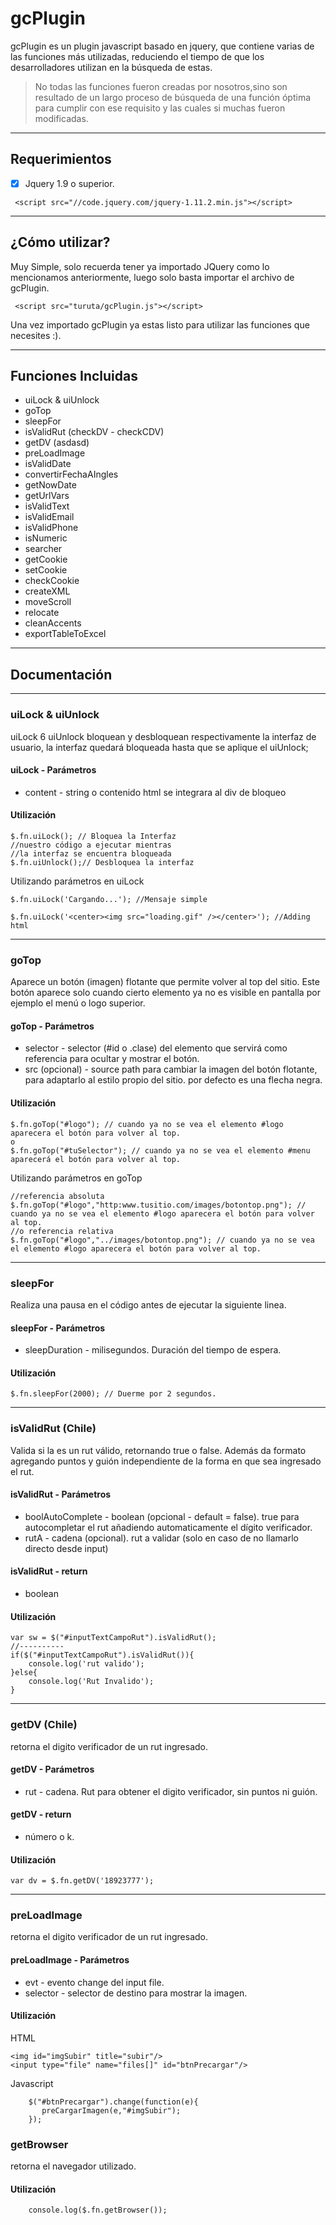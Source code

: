 # gcPlugin
gcPlugin es un plugin javascript basado en jquery, que contiene varias de las funciones más utilizadas, reduciendo el tiempo de que los desarrolladores utilizan en la búsqueda de estas.

>No todas las funciones fueron creadas por nosotros,sino son resultado de un largo proceso de búsqueda de una función óptima para cumplir con ese requisito y las cuales si muchas fueron modificadas.

***
## Requerimientos
- [x] Jquery 1.9 o superior.
```
 <script src="//code.jquery.com/jquery-1.11.2.min.js"></script>
```

***
## ¿Cómo utilizar?
Muy Simple, solo recuerda tener ya importado JQuery como lo mencionamos anteriormente, luego solo basta importar el archivo de gcPlugin.
```
 <script src="turuta/gcPlugin.js"></script>
```
Una vez importado gcPlugin ya estas listo para utilizar las funciones que necesites :).

***
## Funciones Incluidas
- uiLock & uiUnlock
- goTop
- sleepFor
- isValidRut (checkDV - checkCDV)
- getDV (asdasd)
- preLoadImage
- isValidDate
- convertirFechaAIngles
- getNowDate
- getUrlVars
- isValidText
- isValidEmail
- isValidPhone
- isNumeric
- searcher
- getCookie
- setCookie
- checkCookie
- createXML
- moveScroll
- relocate
- cleanAccents
- exportTableToExcel

***
## Documentación
***
### uiLock & uiUnlock
uiLock 6 uiUnlock bloquean y desbloquean respectivamente la interfaz de usuario, la interfaz quedará bloqueada hasta que se aplique el uiUnlock;
#### uiLock - Parámetros
+ content - string o contenido html se integrara al div de bloqueo

#### Utilización
```
$.fn.uiLock(); // Bloquea la Interfaz
//nuestro código a ejecutar mientras
//la interfaz se encuentra bloqueada
$.fn.uiUnlock();// Desbloquea la interfaz
```
Utilizando parámetros en uiLock
```
$.fn.uiLock('Cargando...'); //Mensaje simple

$.fn.uiLock('<center><img src="loading.gif" /></center>'); //Adding html
```
***
### goTop
Aparece un botón (imagen) flotante que permite volver al top del sitio. Este botón aparece solo cuando cierto elemento ya no es visible en pantalla por ejemplo el menú o logo superior.
#### goTop - Parámetros
+ selector - selector (#id o .clase) del elemento que servirá como referencia para ocultar y mostrar el botón.
+ src (opcional) - source path para cambiar la imagen del botón flotante, para adaptarlo al estilo propio del sitio. por defecto es una flecha negra.

#### Utilización
```
$.fn.goTop("#logo"); // cuando ya no se vea el elemento #logo aparecera el botón para volver al top.
o
$.fn.goTop("#tuSelector"); // cuando ya no se vea el elemento #menu aparecerá el botón para volver al top.
```
Utilizando parámetros en goTop
```
//referencia absoluta
$.fn.goTop("#logo","http:www.tusitio.com/images/botontop.png"); // cuando ya no se vea el elemento #logo aparecera el botón para volver al top.
//o referencia relativa
$.fn.goTop("#logo","../images/botontop.png"); // cuando ya no se vea el elemento #logo aparecera el botón para volver al top.
```
***
### sleepFor
Realiza una pausa en el código antes de ejecutar la siguiente linea.
#### sleepFor - Parámetros
+ sleepDuration - milisegundos. Duración del tiempo de espera.

#### Utilización
```
$.fn.sleepFor(2000); // Duerme por 2 segundos.
```
***
### isValidRut (Chile)
Valida si la es un rut válido, retornando true o false. Además da formato agregando puntos y guión independiente de la forma en que sea ingresado el rut.
#### isValidRut - Parámetros
+ boolAutoComplete - boolean (opcional - default = false). true para autocompletar el rut añadiendo automaticamente el dígito verificador.
+ rutA - cadena (opcional). rut a validar (solo en caso de no llamarlo directo desde input)

#### isValidRut - return
+ boolean

#### Utilización
```
var sw = $("#inputTextCampoRut").isValidRut();
//----------
if($("#inputTextCampoRut").isValidRut()){
	console.log('rut valido');
}else{
	console.log('Rut Invalido');
}
```
***
### getDV (Chile)
retorna el digito verificador de un rut ingresado.
#### getDV - Parámetros
+ rut - cadena. Rut para obtener el digito verificador, sin puntos ni guión.

#### getDV - return
+ número o k.

#### Utilización
```
var dv = $.fn.getDV('18923777');
```
***
### preLoadImage
retorna el digito verificador de un rut ingresado.
#### preLoadImage - Parámetros
+ evt - evento change del input file.
+ selector - selector de destino para mostrar la imagen.

#### Utilización
HTML
```
<img id="imgSubir" title="subir"/>
<input type="file" name="files[]" id="btnPrecargar"/>
```
Javascript
```
	$("#btnPrecargar").change(function(e){
       preCargarImagen(e,"#imgSubir");
    });
```
### getBrowser
retorna el navegador utilizado.

#### Utilización
```
	console.log($.fn.getBrowser());
```